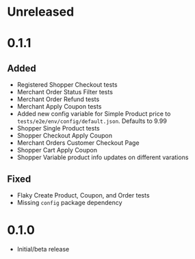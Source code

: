 # Unreleased

# 0.1.1

## Added

- Registered Shopper Checkout tests
- Merchant Order Status Filter tests
- Merchant Order Refund tests
- Merchant Apply Coupon tests
- Added new config variable for Simple Product price to `tests/e2e/env/config/default.json`. Defaults to 9.99
- Shopper Single Product tests
- Shopper Checkout Apply Coupon
- Merchant Orders Customer Checkout Page
- Shopper Cart Apply Coupon
- Shopper Variable product info updates on different varations

## Fixed

- Flaky Create Product, Coupon, and Order tests
- Missing `config` package dependency

# 0.1.0

- Initial/beta release
